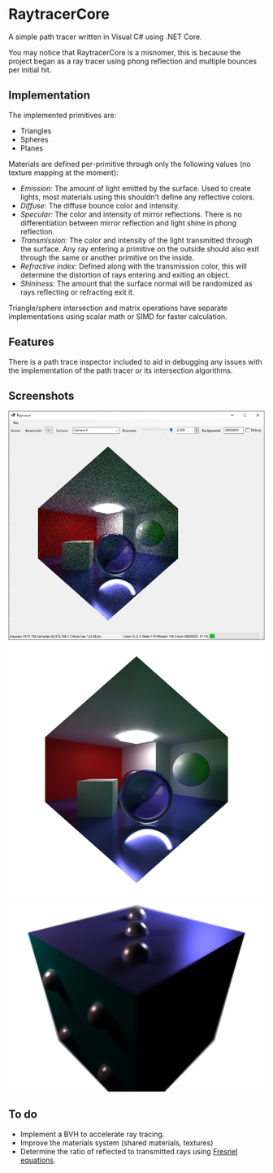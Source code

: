 # RaytracerCore
A simple path tracer written in Visual C# using .NET Core.

You may notice that RaytracerCore is a misnomer, this is because the project began as a ray tracer using phong reflection and multiple bounces per initial hit.

## Implementation
The implemented primitives are:
* Triangles
* Spheres
* Planes

Materials are defined per-primitive through only the following values (no texture mapping at the moment):
* *Emission:* The amount of light emitted by the surface. Used to create lights, most materials using this shouldn't define any reflective colors.
* *Diffuse:* The diffuse bounce color and intensity.
* *Specular:* The color and intensity of mirror reflections. There is no differentiation between mirror reflection and light shine in phong reflection.
* *Transmission:* The color and intensity of the light transmitted through the surface. Any ray entering a primitive on the outside should also exit through the same or another primitive on the inside.
* *Refractive index:* Defined along with the transmission color, this will determine the distortion of rays entering and exiting an object.
* *Shininess:* The amount that the surface normal will be randomized as rays reflecting or refracting exit it.

Triangle/sphere intersection and matrix operations have separate implementations using scalar math or SIMD for faster calculation.

## Features
There is a path trace inspector included to aid in debugging any issues with the implementation of the path tracer or its intersection algorithms.

## Screenshots
![The main interface](/Screenshots/app.png)
![Cornell box](/Screenshots/bounce-with-lens.png)
![Scene with die](/Screenshots/die.png)

## To do
* Implement a BVH to accelerate ray tracing.
* Improve the materials system (shared materials, textures)
* Determine the ratio of reflected to transmitted rays using [Fresnel equations](https://en.wikipedia.org/wiki/Fresnel_equations).